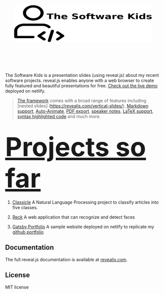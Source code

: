 <p align="center">
  <a href="https://swkids.netlify.app/">
  <img src="swkids-gh.png" width=450 style="height: 120px; margin: 0 auto 4rem auto; background: transparent;">
  </a>
  <br><br>
</p>

The Software Kids is a presentation slides (using reveal.js) about my recent software projects. reveal.js enables anyone with a web browser to create fully featured and beautiful presentations for free. [Check out the live demo](https://fervent-joliot-b679eb.netlify.app/) deployed on netlify.

> [The framework](https://revealjs.com/) comes with a broad range of features including [nested slides] (https://revealjs.com/vertical-slides/), [Markdown support](https://revealjs.com/markdown/), [Auto-Animate](https://revealjs.com/auto-animate/), [PDF export](https://revealjs.com/pdf-export/), [speaker notes](https://revealjs.com/speaker-view/), [LaTeX support](https://revealjs.com/math/), [syntax highlighted code](https://revealjs.com/code/) and much more.

<h1>
  <a href="https://swkids.netlify.app/" style="font-size: 3em;">Projects so far</a>
</h1>

1. [Classicle](https://github.com/EzzEddin/classicle)
A Natural Language Processing project to classify articles into five classes.

2. [Reck](https://github.com/EzzEddin/Reck)
A web application that can recognize and detect faces

3. [Gatsby Portfolio](https://github.com/EzzEddin/my-gatsby-blog)
A sample website deployed on netlify to replicate my [github portfolio](https://ezzeddin.github.io/)

## Documentation
The full reveal.js documentation is available at [revealjs.com](https://revealjs.com).

## License

MIT license